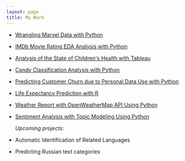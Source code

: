 ```yaml
---
layout: page
title: My Work
---
```


- [Wrangling Marvel Data with Python](https://github.com/natacasey/Wrangling_Marvel_Data_with_Python)
- [IMDb Movie Rating EDA Analysis with Python](https://github.com/natacasey/IMDb_Movie_Rating_Analysis_with_Python)
- [Analysis of the State of Children's Health with Tableau](https://github.com/natacasey/Health_of_Children_of_the_World_with_Tableau)
- [Candy Classification Analysis with Python](https://github.com/natacasey/Candy_Classification_with_Python)
- [Predicting Customer Churn due to Personal Data Use with Python](https://github.com/natacasey/Customer_Churn_Prediction_with_Python)
- [Life Expectancy Prediction with R](https://github.com/natacasey/Life_Expectancy_Prediction_Project_with_R)
- [Weather Report with OpenWeatherMap API Using Python](https://github.com/natacasey/Weather_Report_with_OpenWeatherMap_Using_Python)
- [Sentiment Analysis with Topic Modeling Using Python](https://github.com/natacasey/Sentiment_Analysis_with_Topic_Modeling_using_Python)

  *Upcoming projects:*
  
- Automatic Identification of Related Languages 
- Predicting Russian text categories


